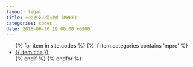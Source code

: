 ```yaml
---
layout: legal
title: 표준변호사윤리법 (MPRE)
categories: codes
date: 2018-06-20 19:00:00 +0900
---
```


<div class="toc"> 
<ul class="post">
  {% for item in site.codes %}
  {% if item.categories contains 'mpre' %}
  <li class="post-title">
    <a href="{{ site.baseurl }}{{ item.url }}">{{ item.title }}</a>
  </li>
  {% endif %}
  {% endfor %}
</ul>
</div>

